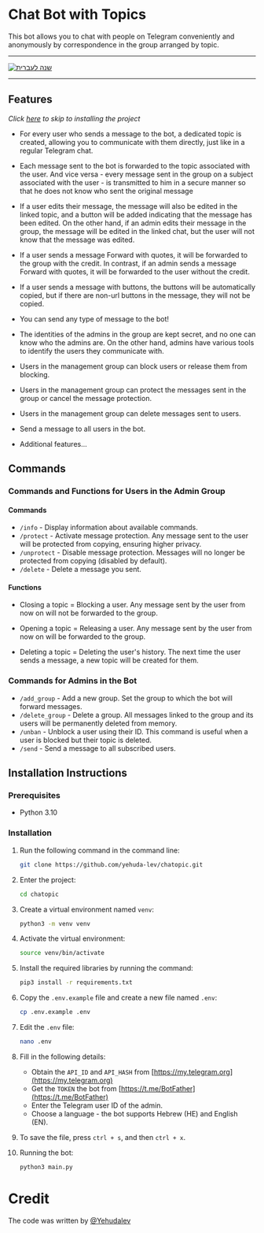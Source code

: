 
# Chat Bot with Topics


This bot allows you to chat with people on Telegram conveniently 
and anonymously by correspondence in the group arranged by topic.


---
[![שנה לעברית](https://img.shields.io/badge/🇮🇱_לחצו_כאן_לקריאה_בעברית_🇮🇱-blue)](README.he.md)

---

## Features

_Click [here](#installation-instructions) to skip to installing the project_

- For every user who sends a message to the bot, a dedicated topic is created, allowing you to communicate with them directly, just like in a regular Telegram chat.

- Each message sent to the bot is forwarded to the topic associated with the user. And vice versa - every message sent in the group on a subject associated with the user - is transmitted to him in a secure manner so that he does not know who sent the original message

- If a user edits their message, the message will also be edited in the linked topic, and a button will be added indicating that the message has been edited. On the other hand, if an admin edits their message in the group, the message will be edited in the linked chat, but the user will not know that the message was edited.

- If a user sends a message Forward with quotes, it will be forwarded to the group with the credit. In contrast, if an admin sends a message Forward with quotes, it will be forwarded to the user without the credit.

- If a user sends a message with buttons, the buttons will be automatically copied, but if there are non-url buttons in the message, they will not be copied.

- You can send any type of message to the bot!

- The identities of the admins in the group are kept secret, and no one can know who the admins are. On the other hand, admins have various tools to identify the users they communicate with.

- Users in the management group can block users or release them from blocking.

- Users in the management group can protect the messages sent in the group or cancel the message protection.

- Users in the management group can delete messages sent to users.

- Send a message to all users in the bot.

- Additional features...


## Commands

### Commands and Functions for Users in the Admin Group

#### Commands
- `/info` - Display information about available commands.
- `/protect` - Activate message protection. Any message sent to the user will be protected from copying, ensuring higher privacy.
- `/unprotect` - Disable message protection. Messages will no longer be protected from copying (disabled by default).
- `/delete` - Delete a message you sent.

#### Functions

- Closing a topic = Blocking a user. Any message sent by the user from now on will not be forwarded to the group.


- Opening a topic = Releasing a user. Any message sent by the user from now on will be forwarded to the group.


- Deleting a topic = Deleting the user's history. The next time the user sends a message, a new topic will be created for them.


### Commands for Admins in the Bot

- `/add_group` - Add a new group. Set the group to which the bot will forward messages.
- `/delete_group` - Delete a group. All messages linked to the group and its users will be permanently deleted from memory.
- `/unban` - Unblock a user using their ID. This command is useful when a user is blocked but their topic is deleted.
- `/send` - Send a message to all subscribed users.


## Installation Instructions

### Prerequisites

- Python 3.10

### Installation

1. Run the following command in the command line:

   ```bash
   git clone https://github.com/yehuda-lev/chatopic.git
   
2. Enter the project:
    ```bash
   cd chatopic
   
3. Create a virtual environment named `venv`:
   ```bash
   python3 -m venv venv
   
4. Activate the virtual environment:

   ```bash
   source venv/bin/activate
   
5. Install the required libraries by running the command:

   ```bash
   pip3 install -r requirements.txt

6. Copy the `.env.example` file and create a new file named `.env`:

   ```bash
   cp .env.example .env

7. Edit the `.env` file:

   ```bash
   nano .env
   
8. Fill in the following details:

   - Obtain the `API_ID` and `API_HASH` from [https://my.telegram.org](https://my.telegram.org)
   - Get the `TOKEN` the bot from [https://t.me/BotFather](https://t.me/BotFather)
   - Enter the Telegram user ID of the admin.
   - Choose a language - the bot supports Hebrew (HE) and English (EN).

9. To save the file, press `ctrl + s`, and then `ctrl + x`.

10. Running the bot:

    ```bash
    python3 main.py

# Credit
The code was written by [@Yehudalev](https://t.me/Yehudalev)
